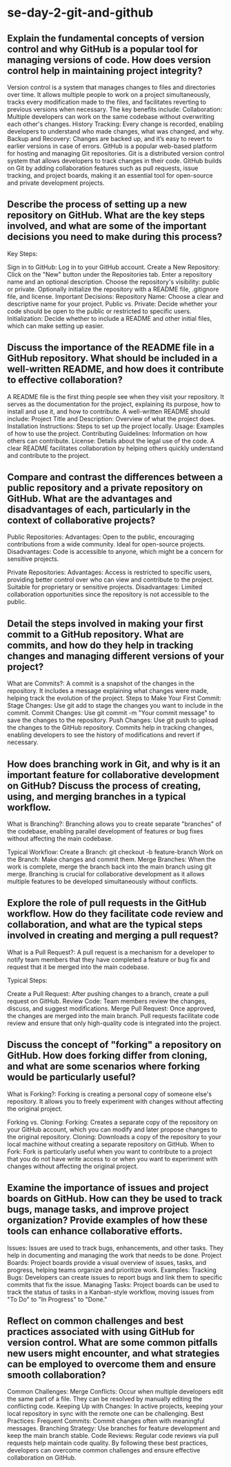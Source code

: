 # se-day-2-git-and-github
## Explain the fundamental concepts of version control and why GitHub is a popular tool for managing versions of code. How does version control help in maintaining project integrity?
  Version control is a system that manages changes to files and directories over time. It allows multiple people to work on a project simultaneously, tracks every modification made to the files, and facilitates reverting to previous versions when necessary. 
  The key benefits include:
    Collaboration: Multiple developers can work on the same codebase without overwriting each other's changes.
    History Tracking: Every change is recorded, enabling developers to understand who made changes, what was changed, and why.
    Backup and Recovery: Changes are backed up, and it’s easy to revert to earlier versions in case of errors.
  GitHub is a popular web-based platform for hosting and managing Git repositories. Git is a distributed version control system that allows developers to track changes in their code. GitHub builds on Git by adding collaboration features such as pull requests, 
  issue tracking, and project boards, making it an essential tool for open-source and private development projects.
  
## Describe the process of setting up a new repository on GitHub. What are the key steps involved, and what are some of the important decisions you need to make during this process?
  Key Steps:

  Sign in to GitHub: Log in to your GitHub account.
    Create a New Repository:
    Click on the "New" button under the Repositories tab.
    Enter a repository name and an optional description.
    Choose the repository's visibility: public or private.
    Optionally initialize the repository with a README file, .gitignore file, and license.
Important Decisions:
    Repository Name: Choose a clear and descriptive name for your project.
    Public vs. Private: Decide whether your code should be open to the public or restricted to specific users.
    Initialization: Decide whether to include a README and other initial files, which can make setting up easier.

## Discuss the importance of the README file in a GitHub repository. What should be included in a well-written README, and how does it contribute to effective collaboration?
A README file is the first thing people see when they visit your repository. It serves as the documentation for the project, explaining its purpose, how to install and use it, and how to contribute. 
A well-written README should include:
  Project Title and Description: Overview of what the project does.
  Installation Instructions: Steps to set up the project locally.
  Usage: Examples of how to use the project.
  Contributing Guidelines: Information on how others can contribute.
  License: Details about the legal use of the code.
A clear README facilitates collaboration by helping others quickly understand and contribute to the project.

## Compare and contrast the differences between a public repository and a private repository on GitHub. What are the advantages and disadvantages of each, particularly in the context of collaborative projects?
Public Repositories:
  Advantages: Open to the public, encouraging contributions from a wide community. Ideal for open-source projects.
  Disadvantages: Code is accessible to anyone, which might be a concern for sensitive projects.
  
Private Repositories:
  Advantages: Access is restricted to specific users, providing better control over who can view and contribute to the project. Suitable for proprietary or sensitive projects.
  Disadvantages: Limited collaboration opportunities since the repository is not accessible to the public.

## Detail the steps involved in making your first commit to a GitHub repository. What are commits, and how do they help in tracking changes and managing different versions of your project?
What are Commits?: A commit is a snapshot of the changes in the repository. It includes a message explaining what changes were made, helping track the evolution of the project.
Steps to Make Your First Commit:
  Stage Changes: Use git add <file> to stage the changes you want to include in the commit.
  Commit Changes: Use git commit -m "Your commit message" to save the changes to the repository.
  Push Changes: Use git push to upload the changes to the GitHub repository.
Commits help in tracking changes, enabling developers to see the history of modifications and revert if necessary.

## How does branching work in Git, and why is it an important feature for collaborative development on GitHub? Discuss the process of creating, using, and merging branches in a typical workflow.
What is Branching?: Branching allows you to create separate "branches" of the codebase, enabling parallel development of features or bug fixes without affecting the main codebase.

Typical Workflow:
  Create a Branch: git checkout -b feature-branch
  Work on the Branch: Make changes and commit them.
  Merge Branches: When the work is complete, merge the branch back into the main branch using git merge.
Branching is crucial for collaborative development as it allows multiple features to be developed simultaneously without conflicts.

## Explore the role of pull requests in the GitHub workflow. How do they facilitate code review and collaboration, and what are the typical steps involved in creating and merging a pull request?
What is a Pull Request?: A pull request is a mechanism for a developer to notify team members that they have completed a feature or bug fix and request that it be merged into the main codebase.

Typical Steps:

  Create a Pull Request: After pushing changes to a branch, create a pull request on GitHub.
  Review Code: Team members review the changes, discuss, and suggest modifications.
  Merge Pull Request: Once approved, the changes are merged into the main branch.
Pull requests facilitate code review and ensure that only high-quality code is integrated into the project.

## Discuss the concept of "forking" a repository on GitHub. How does forking differ from cloning, and what are some scenarios where forking would be particularly useful?
What is Forking?: Forking is creating a personal copy of someone else's repository. It allows you to freely experiment with changes without affecting the original project.

Forking vs. Cloning:
  Forking: Creates a separate copy of the repository on your GitHub account, which you can modify and later propose changes to the original repository.
  Cloning: Downloads a copy of the repository to your local machine without creating a separate repository on GitHub.
When to Fork: Fork is particularly useful when you want to contribute to a project that you do not have write access to or when you want to experiment with changes without affecting the original project.

## Examine the importance of issues and project boards on GitHub. How can they be used to track bugs, manage tasks, and improve project organization? Provide examples of how these tools can enhance collaborative efforts.
Issues: Issues are used to track bugs, enhancements, and other tasks. They help in documenting and managing the work that needs to be done.
Project Boards: Project boards provide a visual overview of issues, tasks, and progress, helping teams organize and prioritize work.
Examples:
  Tracking Bugs: Developers can create issues to report bugs and link them to specific commits that fix the issue.
  Managing Tasks: Project boards can be used to track the status of tasks in a Kanban-style workflow, moving issues from "To Do" to "In Progress" to "Done."
  
## Reflect on common challenges and best practices associated with using GitHub for version control. What are some common pitfalls new users might encounter, and what strategies can be employed to overcome them and ensure smooth collaboration?
Common Challenges:
  Merge Conflicts: Occur when multiple developers edit the same part of a file. They can be resolved by manually editing the conflicting code.
  Keeping Up with Changes: In active projects, keeping your local repository in sync with the remote one can be challenging.
Best Practices:
  Frequent Commits: Commit changes often with meaningful messages.
  Branching Strategy: Use branches for feature development and keep the main branch stable.
  Code Reviews: Regular code reviews via pull requests help maintain code quality.
By following these best practices, developers can overcome common challenges and ensure effective collaboration on GitHub.
